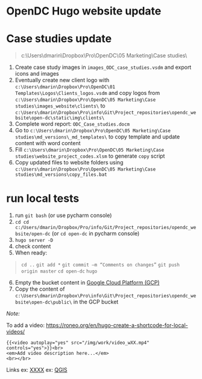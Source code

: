 
OpenDC Hugo website update
============================

# Case studies update

> c:\Users\dmarin\Dropbox\Pro\OpenDC\05 Marketing\Case studies\

1. Create case study images in `images_ODC_case_studies.vsdm` and export icons and images
2. Eventually create new client logo with `c:\Users\dmarin\Dropbox\Pro\OpenDC\01 Templates\Logos\Clients_logos.vsdm` and copy logos from `c:\Users\dmarin\Dropbox\Pro\OpenDC\05 Marketing\Case studies\images_website\clients\` to `c:\Users\dmarin\Dropbox\Pro\info\Git\Project_repositories\opendc_website\open-dc\static\img\clients\` 
3. Complete word report: `ODC_Case_studies.docm`
4. Go to `c:\Users\dmarin\Dropbox\Pro\OpenDC\05 Marketing\Case studies\md_versions\_md_templates\` to copy template and update content with word content
5. Fill `c:\Users\dmarin\Dropbox\Pro\OpenDC\05 Marketing\Case studies\website_project_codes.xlsm` to generate `copy` script
6. Copy updated files to website folders using `c:\Users\dmarin\Dropbox\Pro\OpenDC\05 Marketing\Case studies\md_versions\copy_files.bat`


# run local tests

1. run `git bash` (or use pycharm console)
2. `cd cd c:/Users/dmarin/Dropbox/Pro/info/Git/Project_repositories/opendc_website/open-dc` (or `cd open-dc` in pycharm console)
3. `hugo server -D`
4. check content
5. When ready:

> `cd ..`
> `git add *`
> `git commit –m “Comments on changes”`
> `git push origin master`
> `cd open-dc`
> `hugo`

6. Empty the bucket content in [Google Cloud Platform (GCP)](https://console.cloud.google.com/storage/browser/www.open-dc.com;tab=objects?project=open-dc-website&prefix=&forceOnObjectsSortingFiltering=false)
7. Copy the content of `c:\Users\dmarin\Dropbox\Pro\info\Git\Project_repositories\opendc_website\open-dc\public\` in the GCP bucket

*Note:*

To add a video: https://roneo.org/en/hugo-create-a-shortcode-for-local-videos/

````
{{<video autoplay="yes" src="/img/work/video_wXX.mp4" controls="yes">}}<br>
<em>Add video description here...</em>
<br></br>

````

Links ex:
<a href = "https://XXX" target="_blank">XXXX</a>
ex: 
<a href = "https://qgis.org/en/site/" target="_blank">QGIS</a>



